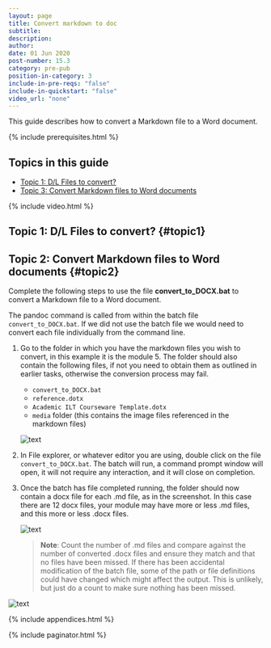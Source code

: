 ```yaml
---
layout: page
title: Convert markdown to doc
subtitle:
description:
author:
date: 01 Jun 2020
post-number: 15.3
category: pre-pub
position-in-category: 3
include-in-pre-reqs: "false"
include-in-quickstart: "false"
video_url: "none"
---
```


This guide describes how to convert a Markdown file to a Word document.

{% include prerequisites.html %}

## Topics in this guide

- [Topic 1: D/L Files to convert?](#topic1)
- [Topic 3: Convert Markdown files to Word documents](#topic2)

{% include video.html %}

## Topic 1: D/L Files to convert? {#topic1}

## Topic 2: Convert Markdown files to Word documents {#topic2}

Complete the following steps to use the file **convert_to_DOCX.bat** to convert a Markdown file to a Word document.

The pandoc command is called from within the batch file `convert_to_DOCX.bat`. If we did not use the batch file we would need to convert each file individually from the command line.

1. Go to the folder in which you have the markdown files you wish to convert, in this example it is the module 5. The folder should also contain the following files, if not you need to obtain them as outlined in earlier tasks, otherwise the conversion process may fail.

    - `convert_to_DOCX.bat`
    - `reference.dotx`
    - `Academic ILT Courseware Template.dotx`
    - `media` folder (this contains the image files referenced in the markdown files)

    ![text](../assets/images/15-pre-pub/convert/pdoc-convert-001.png)

2. In File explorer, or whatever editor you are using, double click on the file `convert_to_DOCX.bat`. The batch will run, a command prompt window will open, it will not require any interaction, and it will close on completion.

3. Once the batch has file completed running, the folder should now contain a docx file for each .md file, as in the screenshot. In this case there are 12 docx files, your module may have more or less .md files, and this more or less .docx files.

    ![text](../assets/images/15-pre-pub/convert/pdoc-convert-003.png)

    > **Note**: Count the number of .md files and compare against the number of converted .docx files and ensure they match and that no files have been missed. If there has been accidental modification of the batch file, some of the path or file definitions could have changed which might affect the output. This is unlikely, but just do a count to make sure nothing has been missed.
    >

![text](../assets/images/15-pre-pub/convert/img-placeholder.png)

{% include appendices.html %}

{% include paginator.html %}
